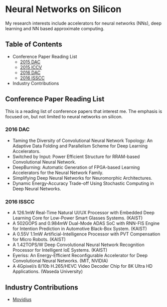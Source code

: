 # Neural Networks on Silicon

My research interests include accelerators for neural networks (NNs), deep learning and NN based approximate computing.

## Table of Contents
 - Conference Paper Reading List
   - [2015 DAC](#2015-dac)
   - [2015 ICCV](#2015-iccv) 
   - [2016 DAC](#2016-dac)
   - [2016 ISSCC](#2016-isscc)
 - Industry Contributions

## Conference Paper Reading List
This is a reading list of conference papers that interest me. The emphasis is focused on, but not limited to neural networks on silicon.
### 2016 DAC
- Taming the Diversity of Convolutional Neural Network Topology: An Adaptive Data Folding and Parallelism Scheme for Deep Learning Accelerators.
- Switched by Input: Power Efficient Structure for RRAM-based Convolutional Neural Network.
- DeepBurning: Automatic Generation of FPGA-based Learning Accelerators for the Neural Network Family.
- Simplifying Deep Neural Networks for Neuromorphic Architectures.
- Dynamic Energy-Accuracy Trade-off Using Stochastic Computing in Deep Neural Networks.

### 2016 ISSCC
- A 126.1mW Real-Time Natural UI/UX Processor with Embedded Deep Learning Core for Low-Power Smart Glasses Systems. (KAIST)
- A 502GOPS and 0.984mW Dual-Mode ADAS SoC with RNN-FIS Engine for Intention Prediction in Automotive Black-Box System. (KAIST)
- A 0.55V 1.1mW Artificial-Intelligence Processor with PVT Compensation for Micro Robots. (KAIST)
- A 1.42TOPS/W Deep Convolutional Neural Network Recognition Processor for Intelligent IoE Systems. (KAIST)
- Eyeriss: An Energy-Efficient Reconfigurable Accelerator for Deep Convolutional Neural Networks. (MIT, NVIDIA)
- A 4Gpixel/s 8/10b H.265/HEVC Video Decoder Chip for 8K Ultra HD Applications. (Waseda University)

## Industry Contributions
 - [Movidius](http://www.movidius.com/)








